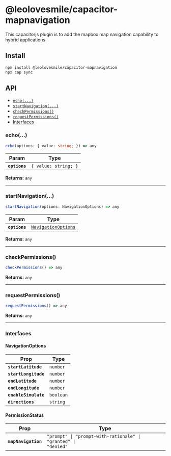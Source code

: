 # @leolovesmile/capacitor-mapnavigation

This capacitorjs plugin is to add the mapbox map navigation capability to hybrid applications.

## Install

```bash
npm install @leolovesmile/capacitor-mapnavigation
npx cap sync
```

## API

<docgen-index>

* [`echo(...)`](#echo)
* [`startNavigation(...)`](#startnavigation)
* [`checkPermissions()`](#checkpermissions)
* [`requestPermissions()`](#requestpermissions)
* [Interfaces](#interfaces)

</docgen-index>

<docgen-api>
<!--Update the source file JSDoc comments and rerun docgen to update the docs below-->

### echo(...)

```typescript
echo(options: { value: string; }) => any
```

| Param         | Type                            |
| ------------- | ------------------------------- |
| **`options`** | <code>{ value: string; }</code> |

**Returns:** <code>any</code>

--------------------


### startNavigation(...)

```typescript
startNavigation(options: NavigationOptions) => any
```

| Param         | Type                                                            |
| ------------- | --------------------------------------------------------------- |
| **`options`** | <code><a href="#navigationoptions">NavigationOptions</a></code> |

**Returns:** <code>any</code>

--------------------


### checkPermissions()

```typescript
checkPermissions() => any
```

**Returns:** <code>any</code>

--------------------


### requestPermissions()

```typescript
requestPermissions() => any
```

**Returns:** <code>any</code>

--------------------


### Interfaces


#### NavigationOptions

| Prop                 | Type                 |
| -------------------- | -------------------- |
| **`startLatitude`**  | <code>number</code>  |
| **`startLongitude`** | <code>number</code>  |
| **`endLatitude`**    | <code>number</code>  |
| **`endLongitude`**   | <code>number</code>  |
| **`enableSimulate`** | <code>boolean</code> |
| **`directions`**     | <code>string</code>  |


#### PermissionStatus

| Prop                | Type                                                                      |
| ------------------- | ------------------------------------------------------------------------- |
| **`mapNavigation`** | <code>"prompt" \| "prompt-with-rationale" \| "granted" \| "denied"</code> |

</docgen-api>


